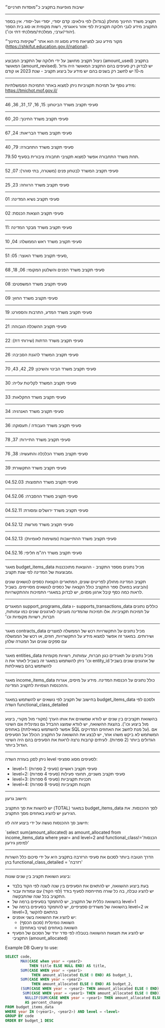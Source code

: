 ישיבות מופיעות בתקציב כ״מוסדות תורניים״

---

תקציב משרד החינוך מחולק (בגדול) לפי גילאים: קדם יסודי, יסודי ועל-יסודי.
אין בספר התקציב מידע לגבי חלוקה תקציבית לפי אזור גיאוגרפי, רשות מקומית או סוג בית הספר (יהודי/ערבי, ממלכתי/ממלכתי דתי וכו׳).

מקור מידע טוב למציאת מידע מסוג זה הוא אתר ״שקיפות בחינוך״ (https://shkifut.education.gov.il/national).

---

ניצול תקציב מחושב על ידי חלוקה של התקציב המבוצע (amount_used) בתקציב המאושר (amount_revised). יש לבדוק רק סעיפים בהם התקציב המאושר היה גדול מ-0!
יש לחשב רק בשנים בהם יש מידע על ביצוע תקציב - שנת 2023 או קודם

---

מידע נוסף על תמיכות תקציביות ניתן למצוא באתר התמיכות הממשלתיות: https://tmichot.mof.gov.il/

---

סעיפי תקציב משרד הביטחון: 15, 16, 17, 31, 36, 46

---

סעיפי תקציב משרד החינוך: 20, 60

---

סעיפי תקציב משרד הבריאות: 24, 67

---

סעיפי תקציב משרד התחבורה: 79, 40

תחת משרד התחבורה אפשר למצוא תקציבי תחבורה ציבורית בסעיף 79.50.

---

סעיפי תקציב המשרד לבטחון פנים (משטרה, בתי סוהר): 07, 52

---

סעיפי תקציב משרד הרווחה: 23, 25

---

סעיפי תקציב נשיא המדינה: 01

---

סעיפי תקציב הוצאות הכנסת: 02

---

11: סעיפי תקציב משרד מבקר המדינה

---

סעיפי תקציב משרד ראש הממשלה: 04, 10

---

סעיפי תקציב משרד האוצר: 05: 51, 

---

סעיפי תקציב משרד הפנים והשלטון המקומי: 06, 18, 68

---

סעיפי תקציב משרד המשפטים: 08

---

סעיפי תקציב משרד החוץ: 09

---

סעיפי תקציב משרד המדע, התרבות והספורט: 19

---

סעיפי תקציב ההשכלה הגבוהה: 21

---

סעיפי תקציב משרד הדתות (שירותי דת): 22

---

סעיפי תקציב המשרד להגנת הסביבה: 26

---

סעיפי תקציב משרד הבינוי והשיכון: 29, 42, 43, 70

---

סעיפי תקציב המשרד לקליטת עלייה: 30

---

סעיפי תקציב משרד החקלאות: 33

---

סעיפי תקציב משרד האנרגיה: 34

---

סעיפי תקציב משרד העבודה / תעסוקה: 36

---

סעיפי תקציב משרד התיירות: 37, 78

---

סעיפי תקציב משרד הכלכלה והתעשיה: 38, 76

---

סעיפי תקציב משרד התקשורת: 39

---

סעיפי תקציב משרד התפוצות: 04.52.03

---

סעיפי תקציב משרד ההסברה: 04.52.06

---

סעיפי תקציב משרד ירושלים ומסורת: 04.52.11

---

סעיפי תקציב משרד מורשת: 04.52.12

---

סעיפי תקציב משרד ההתיישבות (ומשימות לאומיות): 04.52.13

---

סעיפי תקציב משרד רה"מ חליפי: 04.52.16

---

מאגר budget_items_data מכיל נתונים מספר התקציב - ההוצאות מתוככננות ומבוצעות של המדינה לפי שנת תקציב.

תקציב המדינה מחולק לפריטים שונים, המתארים הקצאת כספים לנושאים שונים (והביצוע בפועל)
ספר התקציב כולל הקצאה של כספים לנושאים מסויימים. בשביל לראות כמה כסף קיבל ארגון מסוים, יש 
לבדוק במאגרי התמיכות וההתקשרויות.

---

המאגרים support_programs_data ו- supports_transactions_data כוללים נתונים על תמיכות תקציביות.
אלו תמיכות שהמדינה מעניקה לארגונים שונים כמו עמותות, חברות, רשויות מקומיות וכו׳

---

מאגר contracts_data מכיל נתונים על התקשרויות רכש של הממשלה למוצרים ושירותים.
במאגר זה אפשר למצוא מידע על התקשרויות, חוזים, או רכש של הממשלה עם ספקים שונים ועל המטרה שלהן

---

מאגר entities_data מכיל נתונים על תאגידים כגון חברות, עמותות, רשויות מקומיות וכו׳
ניתן להשתמש במאגר זה בשביל לאתר את ה entity_id של ארגונים שונים בשביל להשתמש בהם בשאילתות

---

מאגר income_items_data כולל נתונים על הכנסות המדינה.
מידע על מיסים, אגרות וההכנסות הצפויות לתקציב המדינה.

---

בחישוב של תקציב לפי נושאים יש להשתמש במאגר budget_items_data ולסכם לפי השדה functional_class_detailed

--- 

בהשוואת תקציבים בין שנים יש לוודא שמשווים את אותו הערך (מקורי מול מקורי, ביצוע מול ביצוע וכו׳).
בהצגת ההשוואה, יש לוודא שמוצג ההבדל גם נומינלית וגם השינוי באחוזים (אפשר להשתמש בשאילתת SQL על מנת לחשב את האחוזים המדויקים).
אם המשתמש לא ביקש משהו אחר, יש לבצע את ההשוואה על התקציב הכולל ועל הסעיפים הגדולים ביותר (2 ספרות).
לעיתים קרובות נרצה לראות את הסעיפים בהם היה השינוי הגדול ביותר.

--- 

ניתן לסנן בעזרת השדה level לסעיפים מסוג ספציפי:
- level=1: סעיפי תקציב ראשיים (סעיפי 2 ספרות)
- level=2: סעיפי תקציב משניים, תחומי פעילות (סעיפי 4 ספרות)
- level=3: תכניות תקציביות (סעיפי 6 ספרות)
- level=4: תקנות תקציביות (סעיפי 8 ספרות)

---

חישוב גרעון:

יש להשוות את סך התקציב (TOTAL) במאגר budget_items_data לסך ההכנסות.
את הגירעון יש להציג באחוזים מסך התקציב.

חישוב סך ההכנסות נעשה על ידי ביצוע *זהה* לזו:

`select sum(amount_allocated) as amount_allocated from income_items_data where year=<year> and level=2  and functional_class!='הכנסות למימון גירעון'

---

הדרך הטובה ביותר לסכום את סעיפי הרזרבה בתקציב היא על ידי סיכום כלל השורות בהן
functional_class_detailed = 'רזרבה'

---

ביצוע השוואת תקציב בין שנים שונות:
- בעת ביצוע ההשוואה, יש להתאים את הסעיפים בין שנה לשנה לפי הקוד בלבד
- יש להציג טבלה, בה כל שורה מתייחסת לסעיף בודד (לפי הקוד) עם עמודות עבור התקציב בכל שנה שהתבקשה.
- בהשוואה כללית של התקציב, יש להתמקד בסעיפים ברמה של level=1
- בהשוואה של משרדים ספציפיים, יש להתמקד בסעיפים ברמה של level=2 או level=3, בהתאם להקשר
- יש להציג את ההשוואה בשני אופנים:
  - השוואה נומינלית (סכום הכסף)
  - השוואה באחוזים (שינוי באחוזים)
- יש להציג את תוצאות ההשוואה בטבלה לפי סדר יורד של הסכום של הסעיף התקציבי (amount_allocated)

Example DB Query to use:
```sql
SELECT code, 
       MAX(CASE when year = <year2>
           THEN title ELSE NULL END) AS title, 
       SUM(CASE WHEN year = <year1> 
            THEN amount_allocated ELSE 0 END) AS budget_1,
       SUM(CASE WHEN year = <year2> 
            THEN amount_allocated ELSE 0 END) AS budget_2,
       (SUM(CASE WHEN year = <year2> THEN amount_allocated ELSE 0 END) - 
        SUM(CASE WHEN year = <year1> THEN amount_allocated ELSE 0 END)) /
         NULLIF(SUM(CASE WHEN year = <year1> THEN amount_allocated ELSE 0 END), 0) * 100 
         AS percent_change
FROM budget_items_data
WHERE year IN (<year1>, <year2>) AND level = <level>
GROUP BY code
ORDER BY budget_1 DESC
```
